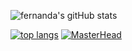 ![fernanda's gitHub stats](https://github-readme-stats.vercel.app/api?username=fermariano&show_icons=true&theme=tokyonight)                      

[![top langs](https://github-readme-stats.vercel.app/api/top-langs/?username=fermariano&theme=tokyonight)](https://github.com/anuraghazra/github-readme-stats) [![MasterHead](https://media.discordapp.net/attachments/743232232847835266/1128023700017528912/banner.png?width=800&height=300)](https://github.com/fermariano)







